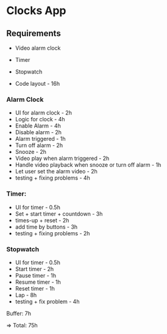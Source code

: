 # Clocks App

## Requirements

- Video alarm clock
- Timer
- Stopwatch


- Code layout - 16h

### Alarm Clock

- UI for alarm clock - 2h
- Logic for clock - 4h
- Enable Alarm - 4h
- Disable alarm - 2h
- Alarm triggered - 1h
- Turn off alarm - 2h
- Snooze - 2h
- Video play when alarm triggered - 2h
- Handle video playback when snooze or turn off alarm - 1h
- Let user set the alarm video - 2h
- testing + fixing problems - 4h

### Timer:

- UI for timer - 0.5h
- Set + start timer + countdown - 3h
- times-up + reset - 2h
- add time by buttons - 3h
- testing + fixing problems - 2h

### Stopwatch

- UI for timer - 0.5h
- Start timer - 2h
- Pause timer - 1h
- Resume timer - 1h
- Reset timer - 1h
- Lap - 8h
- testing + fix problem - 4h

Buffer: 7h

=> Total: 75h